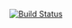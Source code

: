 [![Build Status](https://travis-ci.org/pcs003/MyFirstPullRequest.svg?branch=master)](https://travis-ci.org/pcs003/MyFirstPullRequest)

